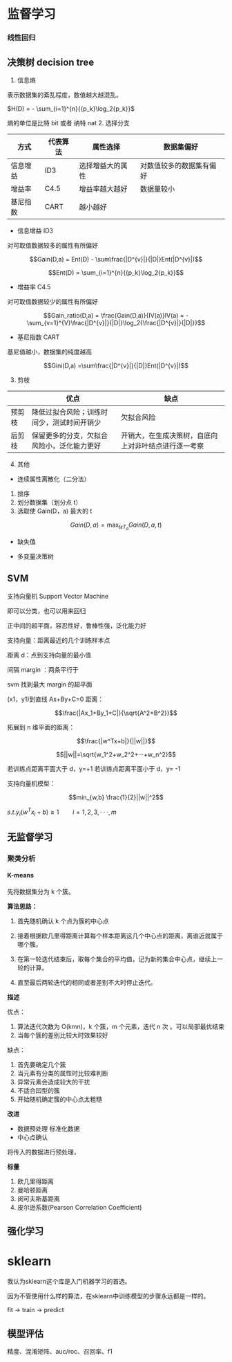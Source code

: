 # 监督学习

### 线性回归


## 决策树 decision tree


1. 信息熵

表示数据集的紊乱程度，数值越大越混乱。
 
$H(D) = - \sum_{i=1}^{n}{{p_k}\log_2{p_k}}$

熵的单位是比特 bit 或者 纳特 nat
2. 选择分支 

|方式|代表算法|属性选择|数据集偏好|
|-|-|-|-|
|信息增益|ID3|选择增益大的属性|对数值较多的数据集有偏好|
|增益率 |C4.5|增益率越大越好|数据量较小|
|基尼指数|CART|越小越好| |

- 信息增益 ID3

对可取值数据较多的属性有所偏好

$$Gain(D,a) = Ent(D) - \sum\frac{|D^{v}|}{|D|}Ent(|D^{v}|)$$

$$Ent(D) = \sum_{i=1}^{n}{{p_k}\log_2{p_k}}$$

- 增益率   C4.5

对可取值数据较少的属性有所偏好

$$Gain_ratio(D,a) = \frac{Gain(D,a)}{IV(a)}IV(a) = - \sum_{v=1}^{V}\frac{|D^{v}|}{|D|}\log_2{\frac{|D^{v}|}{|D|}}$$

- 基尼指数  CART

基尼值越小，数据集的纯度越高

$$Gini(D,a) =\sum\frac{|D^{v}|}{|D|}Ent(|D^{v}|)$$

3. 剪枝 

||优点|缺点|
|-|-|-|
|预剪枝|降低过拟合风险；训练时间少，测试时间开销少 |欠拟合风险|
|后剪枝|保留更多的分支，欠拟合风险小，泛化能力更好 |开销大，在生成决策树，自底向上对非叶结点进行逐一考察|


4. 其他 

- 连续属性离散化（二分法）
 1. 排序
 2. 划分数据集（划分点 t）
 3. 选取使 Gain(D，a) 最大的 t

$$Gain(D,a) = \max_{t\epsilon T_a}Gain(D,a,t)$$

- 缺失值


- 多变量决策树


## SVM

支持向量机 Support Vector Machine

即可以分类，也可以用来回归

正中间的超平面，容忍性好，鲁棒性强，泛化能力好

支持向量：距离最近的几个训练样本点

距离 d：点到支持向量的最小值

间隔 margin ：两条平行于

svm 找到最大 margin 的超平面

(x1，y1)到直线 Ax+By+C=0 距离：

$$\frac{|Ax_1+By_1+C|}{\sqrt{A^2+B^2}}$$

拓展到 n 维平面的距离：

$$\frac{|w^Tx+b|}{||w||}$$

$$||w||=\sqrt{w_1^2+w_2^2+···+w_n^2}$$

若训练点距离平面大于 d，y=+1
若训练点距离平面小于 d，y= -1

支持向量机模型：

$$min_{w,b} \frac{1}{2}||w||^2$$

$s.t. y_i(w^Tx_i+b)\ge1  \qquad  i=1,2,3,···,m$





## 无监督学习

### 聚类分析

#### K-means

先将数据集分为 k 个簇。

**算法思路：**

1. 首先随机确认 k 个点为簇的中心点

2. 接着根据欧几里得距离计算每个样本距离这几个中心点的距离，离谁近就属于哪个簇。

3. 在第一轮迭代结束后，取每个集合的平均值，记为新的集合中心点，继续上一轮的计算。

4. 直至最后两轮迭代的相同或者差别不大时停止迭代。

**描述**

优点：

1. 算法迭代次数为 O(kmn)，k 个簇，m 个元素，迭代 n 次 。可以局部最优结束
2. 当每个簇的差别比较大时效果较好 

缺点：

1. 首先要确定几个簇 
2. 当元素有分类的属性时比较难判断 
3. 异常元素会造成较大的干扰 
4. 不适合凹型的簇 
5. 开始随机确定簇的中心点太粗糙

**改进**

- 数据预处理
    标准化数据
- 中心点确认
   

将传入的数据进行预处理，

**标量**

1. 欧几里得距离 
2. 曼哈顿距离 
3. 闵可夫斯基距离 
4. 皮尔逊系数(Pearson Correlation Coefficient)

## 强化学习



# sklearn

我认为sklearn这个库是入门机器学习的首选。

因为不管使用什么样的算法，在sklearn中训练模型的步骤永远都是一样的。

fit -> train -> predict

## 模型评估 

精度、混淆矩阵、auc/roc、召回率、f1
